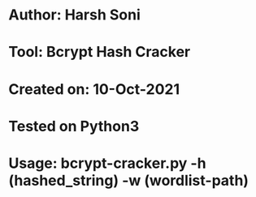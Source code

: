 # Author: Harsh Soni
# Tool: Bcrypt Hash Cracker
# Created on: 10-Oct-2021
# Tested on Python3
# Usage: bcrypt-cracker.py -h (hashed_string) -w (wordlist-path)
